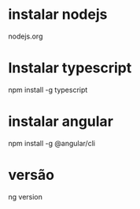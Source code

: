# instalar nodejs
nodejs.org

# Instalar typescript
npm install -g typescript

# instalar angular
npm install -g @angular/cli

# versão
ng version

